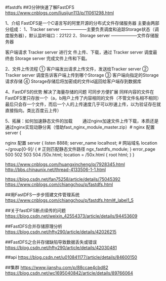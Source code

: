 #fastdfs
##3分钟快速了解FastDFS
https://www.cnblogs.com/liusijun113/p/11061298.html

1、介绍
FastDFS是一个C语言写的阿里开源的分布式文件存储服务器
主要由两部分组成：
1、Tracker server ——————主要负责调度和追踪Storage状态（调度服务器），默认监听端口：22122
2、Storage server ——————文件存储服务器

客户端请求 Tracker server 进行文 件上传、下载，通过 Tracker server 调度最终由 Storage server 完成文件上传和下载。

2、文件上传流程
① 客户端发出请求上传文件，发送给Tracker server
② Tracker server 调度告诉客户端上传到哪个Storage
③ 客户端向指定的Storage请求存储
④ Storage存储后将加密成的文件id返回给客户端存到数据库

4、FastDFS的优势
解决了海量存储的问题
可同步方便扩展
同样内容的文件在FastDFS里只存放一个（a，b用户上传了内容相同的文件（不管文件名相不相同）最后只会存一个文件，而后一个人的上传速度几乎可以秒速上传，以为验证存在就直接指向。类比百度云上传）

5、拓展：如何加速静态文件的加载
　　通过nginx加速文件上传下载，本质还是通过nginx实现动静分离（借助fast_nginx_module_master.zip）# nginx 配置server {

 nginx 配置
server {
            listen       8888;
            server_name  localhost;     # 网站域名
            location ~/group[0-9]/ {    # 正则匹配静态文件路径
                ngx_fastdfs_module;
            }
            error_page   500 502 503 504  /50x.html;
            location = /50x.html {
            root   html;
            }
        }


https://www.cnblogs.com/huangxincheng/p/7928345.html
http://bbs.chinaunix.net/thread-4133506-1-1.html

https://blog.csdn.net/fan75258/article/details/75045392
https://www.cnblogs.com/chiangchou/p/fastdfs.html

##用FastDFS一步步搭建文件管理系统
https://www.cnblogs.com/chiangchou/p/fastdfs.html#_label1_5

##关于fastDFS断点续传的问题
https://blog.csdn.net/weixin_42554373/article/details/94453609

##FastDFS合并存储原理分析
https://blog.csdn.net/hfty290/article/details/42026215

##FastDFS之合并存储缺陷导致数据丢失或错误
https://blog.csdn.net/hfty290/article/details/42030481

##api
https://blog.csdn.net/u010841177/article/details/84600150

##集群
https://www.jianshu.com/p/88ccae4cbd82
https://blog.csdn.net/wc1695040842/article/details/89766064



